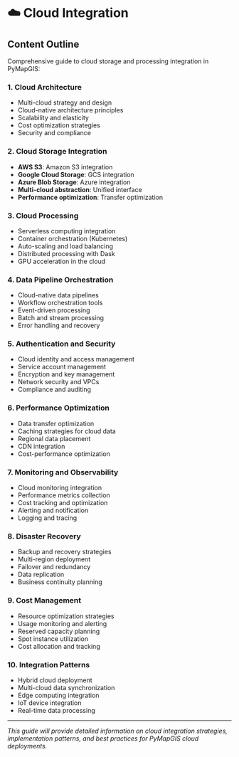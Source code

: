 # ☁️ Cloud Integration

## Content Outline

Comprehensive guide to cloud storage and processing integration in PyMapGIS:

### 1. Cloud Architecture
- Multi-cloud strategy and design
- Cloud-native architecture principles
- Scalability and elasticity
- Cost optimization strategies
- Security and compliance

### 2. Cloud Storage Integration
- **AWS S3**: Amazon S3 integration
- **Google Cloud Storage**: GCS integration
- **Azure Blob Storage**: Azure integration
- **Multi-cloud abstraction**: Unified interface
- **Performance optimization**: Transfer optimization

### 3. Cloud Processing
- Serverless computing integration
- Container orchestration (Kubernetes)
- Auto-scaling and load balancing
- Distributed processing with Dask
- GPU acceleration in the cloud

### 4. Data Pipeline Orchestration
- Cloud-native data pipelines
- Workflow orchestration tools
- Event-driven processing
- Batch and stream processing
- Error handling and recovery

### 5. Authentication and Security
- Cloud identity and access management
- Service account management
- Encryption and key management
- Network security and VPCs
- Compliance and auditing

### 6. Performance Optimization
- Data transfer optimization
- Caching strategies for cloud data
- Regional data placement
- CDN integration
- Cost-performance optimization

### 7. Monitoring and Observability
- Cloud monitoring integration
- Performance metrics collection
- Cost tracking and optimization
- Alerting and notification
- Logging and tracing

### 8. Disaster Recovery
- Backup and recovery strategies
- Multi-region deployment
- Failover and redundancy
- Data replication
- Business continuity planning

### 9. Cost Management
- Resource optimization strategies
- Usage monitoring and alerting
- Reserved capacity planning
- Spot instance utilization
- Cost allocation and tracking

### 10. Integration Patterns
- Hybrid cloud deployment
- Multi-cloud data synchronization
- Edge computing integration
- IoT device integration
- Real-time data processing

---

*This guide will provide detailed information on cloud integration strategies, implementation patterns, and best practices for PyMapGIS cloud deployments.*
